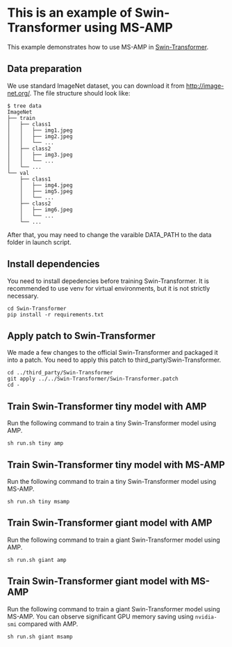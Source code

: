 # This is an example of Swin-Transformer using MS-AMP
This example demonstrates how to use MS-AMP in [Swin-Transformer](https://github.com/microsoft/Swin-Transformer).

## Data preparation
We use standard ImageNet dataset, you can download it from http://image-net.org/. The file structure should look like:
```
$ tree data
ImageNet
├── train
│   ├── class1
│   │   ├── img1.jpeg
│   │   ├── img2.jpeg
│   │   └── ...
│   ├── class2
│   │   ├── img3.jpeg
│   │   └── ...
│   └── ...
└── val
    ├── class1
    │   ├── img4.jpeg
    │   ├── img5.jpeg
    │   └── ...
    ├── class2
    │   ├── img6.jpeg
    │   └── ...
    └── ...
```
After that, you may need to change the varaible DATA_PATH to the data folder in launch script.

## Install dependencies
You need to install depedencies before training Swin-Transformer. It is recommended to use venv for virtual environments, but it is not strictly necessary.
```
cd Swin-Transformer
pip install -r requirements.txt
```

## Apply patch to Swin-Transformer
We made a few changes to the official Swin-Transformer and packaged it into a patch. You need to apply this patch to third_party/Swin-Transformer.
```
cd ../third_party/Swin-Transformer
git apply ../../Swin-Transformer/Swin-Transformer.patch
cd -
```

## Train Swin-Transformer tiny model with AMP
Run the following command to train a tiny Swin-Transformer model using AMP.
```
sh run.sh tiny amp
```

## Train Swin-Transformer tiny model with MS-AMP
Run the following command to train a tiny Swin-Transformer model using MS-AMP.
```
sh run.sh tiny msamp
```

## Train Swin-Transformer giant model with AMP
Run the following command to train a giant Swin-Transformer model using AMP.
```
sh run.sh giant amp
```

## Train Swin-Transformer giant model with MS-AMP
Run the following command to train a giant Swin-Transformer model using MS-AMP. You can observe significant GPU memory saving using `nvidia-smi` compared with AMP.
```
sh run.sh giant msamp
```
